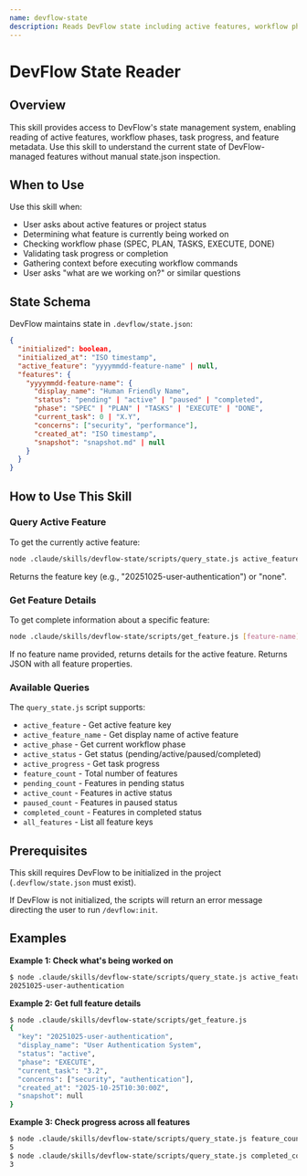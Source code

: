 ```yaml
---
name: devflow-state
description: Reads DevFlow state including active features, workflow phases, task progress, and feature metadata. Use when needing DevFlow project context or checking workflow status.
---
```


# DevFlow State Reader

## Overview

This skill provides access to DevFlow's state management system, enabling reading of active features, workflow phases, task progress, and feature metadata. Use this skill to understand the current state of DevFlow-managed features without manual state.json inspection.

## When to Use

Use this skill when:
- User asks about active features or project status
- Determining what feature is currently being worked on
- Checking workflow phase (SPEC, PLAN, TASKS, EXECUTE, DONE)
- Validating task progress or completion
- Gathering context before executing workflow commands
- User asks "what are we working on?" or similar questions

## State Schema

DevFlow maintains state in `.devflow/state.json`:

```json
{
  "initialized": boolean,
  "initialized_at": "ISO timestamp",
  "active_feature": "yyyymmdd-feature-name" | null,
  "features": {
    "yyyymmdd-feature-name": {
      "display_name": "Human Friendly Name",
      "status": "pending" | "active" | "paused" | "completed",
      "phase": "SPEC" | "PLAN" | "TASKS" | "EXECUTE" | "DONE",
      "current_task": 0 | "X.Y",
      "concerns": ["security", "performance"],
      "created_at": "ISO timestamp",
      "snapshot": "snapshot.md" | null
    }
  }
}
```

## How to Use This Skill

### Query Active Feature

To get the currently active feature:

```bash
node .claude/skills/devflow-state/scripts/query_state.js active_feature
```

Returns the feature key (e.g., "20251025-user-authentication") or "none".

### Get Feature Details

To get complete information about a specific feature:

```bash
node .claude/skills/devflow-state/scripts/get_feature.js [feature-name]
```

If no feature name provided, returns details for the active feature.
Returns JSON with all feature properties.

### Available Queries

The `query_state.js` script supports:

- `active_feature` - Get active feature key
- `active_feature_name` - Get display name of active feature
- `active_phase` - Get current workflow phase
- `active_status` - Get status (pending/active/paused/completed)
- `active_progress` - Get task progress
- `feature_count` - Total number of features
- `pending_count` - Features in pending status
- `active_count` - Features in active status
- `paused_count` - Features in paused status
- `completed_count` - Features in completed status
- `all_features` - List all feature keys

## Prerequisites

This skill requires DevFlow to be initialized in the project (`.devflow/state.json` must exist).

If DevFlow is not initialized, the scripts will return an error message directing the user to run `/devflow:init`.

## Examples

**Example 1: Check what's being worked on**
```bash
$ node .claude/skills/devflow-state/scripts/query_state.js active_feature
20251025-user-authentication
```

**Example 2: Get full feature details**
```bash
$ node .claude/skills/devflow-state/scripts/get_feature.js
{
  "key": "20251025-user-authentication",
  "display_name": "User Authentication System",
  "status": "active",
  "phase": "EXECUTE",
  "current_task": "3.2",
  "concerns": ["security", "authentication"],
  "created_at": "2025-10-25T10:30:00Z",
  "snapshot": null
}
```

**Example 3: Check progress across all features**
```bash
$ node .claude/skills/devflow-state/scripts/query_state.js feature_count
5
$ node .claude/skills/devflow-state/scripts/query_state.js completed_count
3
```

